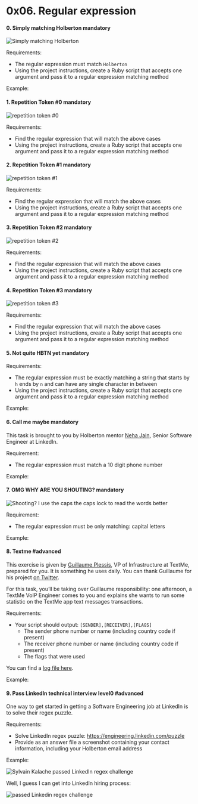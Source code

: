 <h1 class="gap">0x06. Regular expression</h1>


<h4 class="task">
    0. Simply matching Holberton
      <span class="alert alert-warning mandatory-optional">
        mandatory
      </span>
</h4><p><img alt="Simply matching Holberton" src="https://s3.amazonaws.com/intranet-projects-files/holbertonschool-sysadmin_devops/78/just-match-Holberton.png"/></p><p>Requirements:</p><ul>
<li>The regular expression must match <code>Holberton</code></li>
<li>Using the project instructions, create a Ruby script that accepts one argument and pass it to a regular expression matching method</li>
</ul><p>Example:</p>


<h4 class="task">
    1. Repetition Token #0
      <span class="alert alert-warning mandatory-optional">
        mandatory
      </span>
</h4><p><img alt="repetition token #0" src="https://s3.amazonaws.com/intranet-projects-files/holbertonschool-sysadmin_devops/78/repetition-token-0.png"/></p><p>Requirements:</p><ul>
<li>Find the regular expression that will match the above cases</li>
<li>Using the project instructions, create a Ruby script that accepts one argument and pass it to a regular expression matching method</li>
</ul>


<h4 class="task">
    2. Repetition Token #1
      <span class="alert alert-warning mandatory-optional">
        mandatory
      </span>
</h4><p><img alt="repetition token #1" src="https://s3.amazonaws.com/intranet-projects-files/holbertonschool-sysadmin_devops/78/repetition-token-1.png"/></p><p>Requirements:</p><ul>
<li>Find the regular expression that will match the above cases</li>
<li>Using the project instructions, create a Ruby script that accepts one argument and pass it to a regular expression matching method</li>
</ul>


<h4 class="task">
    3. Repetition Token #2
      <span class="alert alert-warning mandatory-optional">
        mandatory
      </span>
</h4><p><img alt="repetition token #2" src="https://s3.amazonaws.com/intranet-projects-files/holbertonschool-sysadmin_devops/78/repetition-token-2.png"/></p><p>Requirements:</p><ul>
<li>Find the regular expression that will match the above cases</li>
<li>Using the project instructions, create a Ruby script that accepts one argument and pass it to a regular expression matching method</li>
</ul>


<h4 class="task">
    4. Repetition Token #3
      <span class="alert alert-warning mandatory-optional">
        mandatory
      </span>
</h4><p><img alt="repetition token #3" src="https://s3.amazonaws.com/intranet-projects-files/holbertonschool-sysadmin_devops/78/repetition-token-3.png"/></p><p>Requirements:</p><ul>
<li>Find the regular expression that will match the above cases</li>
<li>Using the project instructions, create a Ruby script that accepts one argument and pass it to a regular expression matching method</li>
</ul>


<h4 class="task">
    5. Not quite HBTN yet
      <span class="alert alert-warning mandatory-optional">
        mandatory
      </span>
</h4><p>Requirements:</p><ul>
<li>The regular expression must be exactly matching a string that starts by <code>h</code> ends by <code>n</code> and can have any single character in between</li>
<li>Using the project instructions, create a Ruby script that accepts one argument and pass it to a regular expression matching method</li>
</ul><p>Example:</p>


<h4 class="task">
    6. Call me maybe
      <span class="alert alert-warning mandatory-optional">
        mandatory
      </span>
</h4><p>This task is brought to you by Holberton mentor <a href="/rltoken/V4rEpseJEPRMMnfaZPbkgw" target="_blank" title="Neha Jain">Neha Jain</a>, Senior Software Engineer at LinkedIn.</p><p>Requirement:</p><ul>
<li>The regular expression must match a 10 digit phone number</li>
</ul><p>Example:</p>


<h4 class="task">
    7. OMG WHY ARE YOU SHOUTING?
      <span class="alert alert-warning mandatory-optional">
        mandatory
      </span>
</h4><p><img alt="Shooting? I use the caps the caps lock to read the words better" src="/images/contents/sysadmin/projects/78/shouting.jpg"/></p><p>Requirement:</p><ul>
<li>The regular expression must be only matching: capital letters</li>
</ul><p>Example:</p>


<h4 class="task">
    8. Textme
      <span class="alert alert-info mandatory-optional">
        #advanced
      </span>
</h4><p>This exercise is given by <a href="/rltoken/DNIhz89GiZBpCrE-2KDw2Q" target="_blank" title="Guillaume Plessis">Guillaume Plessis</a>, VP of Infrastructure at TextMe, prepared for you. It is something he uses daily. You can thank Guillaume for his project <a href="/rltoken/FuFAuWPWMeiCgyQkh3SwZA" target="_blank" title="on Twitter">on Twitter</a>.</p><p>For this task, you’ll be taking over Guillaume responsibility: one afternoon, a TextMe VoIP Engineer comes to you and explains she wants to run some statistic on the TextMe app text messages transactions.</p><p>Requirements:</p><ul>
<li>Your script should output: <code>[SENDER],[RECEIVER],[FLAGS]</code>
<ul>
<li>The sender phone number or name (including country code if present)</li>
<li>The receiver phone number or name (including country code if present)</li>
<li>The flags that were used</li>
</ul></li>
</ul><p>You can find a <a href="/rltoken/-bCdhVbuNqcKmNzUmFtWBg" target="_blank" title="log file here">log file here</a>.</p><p>Example:</p>


<h4 class="task">
    9. Pass LinkedIn technical interview level0
      <span class="alert alert-info mandatory-optional">
        #advanced
      </span>
</h4><p>One way to get started in getting a Software Engineering job at LinkedIn is to solve their regex puzzle.</p><p>Requirements:</p><ul>
<li>Solve LinkedIn regex puzzle: <a href="/rltoken/u2xzwrPyylRY7dpGJJ9P-Q" target="_blank" title="https://engineering.linkedin.com/puzzle">https://engineering.linkedin.com/puzzle</a></li>
<li>Provide as an answer file a screenshot containing your contact information, including your Holberton email address</li>
</ul><p>Example:</p><p><img alt="Sylvain Kalache passed LinkedIn regex challenge" src="https://s3.amazonaws.com/holbertonintranet/files/correction_system/78/sylvain-kalache-regex-linkedin.png"/></p><p>Well, I guess I can get into LinkedIn hiring process:</p><p><img alt="passed Linkedin regex challenge" src="https://s3.amazonaws.com/holbertonintranet/files/correction_system/78/passed-linkedin-regex-challenge.gif"/></p>


